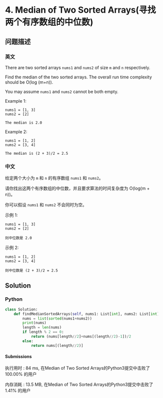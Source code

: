# 4. Median of Two Sorted Arrays(寻找两个有序数组的中位数)
## 问题描述
### 英文
There are two sorted arrays `nums1` and `nums2` of size `m` and `n` respectively.

Find the median of the two sorted arrays. The overall run time complexity should be O(log (m+n)).

You may assume `nums1` and `nums2` cannot be both empty.

Example 1:
```
nums1 = [1, 3]
nums2 = [2]

The median is 2.0
```

Example 2:
```
nums1 = [1, 2]
nums2 = [3, 4]

The median is (2 + 3)/2 = 2.5
```


### 中文
给定两个大小为 `m` 和 `n` 的有序数组 `nums1` 和 `nums2`。

请你找出这两个有序数组的中位数，并且要求算法的时间复杂度为 O(log(m + n))。

你可以假设 `nums1` 和 `nums2` 不会同时为空。

示例 1:
```
nums1 = [1, 3]
nums2 = [2]

则中位数是 2.0
```

示例 2:
```
nums1 = [1, 2]
nums2 = [3, 4]

则中位数是 (2 + 3)/2 = 2.5
```

## Solution
### Python
```python
class Solution:
    def findMedianSortedArrays(self, nums1: List[int], nums2: List[int]) -> float:
        nums = list(sorted(nums1+nums2))
        print(nums)
        length = len(nums)
        if length % 2 == 0:
            return (nums[length//2]+nums[(length//2)-1])/2
        else:
            return nums[(length//2)]
```

#### Submissions
执行用时 : 84 ms, 在Median of Two Sorted Arrays的Python3提交中击败了100.00% 的用户

内存消耗 : 13.5 MB, 在Median of Two Sorted Arrays的Python3提交中击败了1.41% 的用户